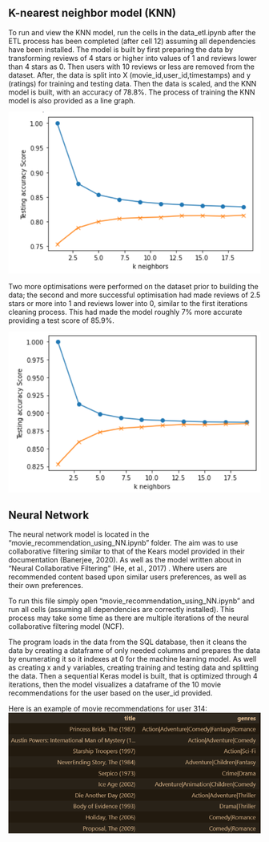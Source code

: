 ## K-nearest neighbor model (KNN)
To run and view the KNN model, run the cells in the data_etl.ipynb after the ETL process has been completed (after cell 12) assuming all dependencies have been installed. The model is built by first preparing the data by transforming reviews of 4 stars or higher into values of 1 and reviews lower than 4 stars as 0. Then users with 10 reviews or less are removed from the dataset. After, the data is split into X (movie_id,user_id,timestamps) and y (ratings) for training and testing data. Then the data is scaled, and the KNN model is built, with an accuracy of 78.8%. The process of training the KNN model is also provided as a line graph.

![KNN first graph](Images/KNN_model1.PNG)

Two more optimisations were performed on the dataset prior to building the data; the second and more successful optimisation had made reviews of 2.5 stars or more into 1 and reviews lower into 0, similar to the first iterations cleaning process. This had made the model roughly 7% more accurate providing a test score of 85.9%.

![KNN first graph](Images/KNN_model2.PNG)

## Neural Network
The neural network model is located in the “movie_recommendation_using_NN.ipynb” folder. The aim was to use collaborative filtering similar to that of the Kears model provided in their documentation (Banerjee, 2020). As well as the model written about in “Neural Collaborative Filtering” (He, et al., 2017) . Where users are recommended content based upon similar users preferences, as well as their own preferences. 

To run this file simply open “movie_recommendation_using_NN.ipynb” and run all cells (assuming all dependencies are correctly installed). This process may take some time as there are multiple iterations of the neural collaborative filtering model (NCF).

The program loads in the data from the SQL database, then it cleans the data by creating a dataframe of only needed columns and prepares the data by enumerating it so it indexes at 0 for the machine learning model. As well as creating x and y variables, creating training and testing data and splitting the data. Then a sequential Keras model is built, that is optimized through 4 iterations, then the model visualizes a dataframe of the 10 movie recommendations for the user based on the user_id provided.

Here is an example of movie recommendations for user 314:
![Example Recommendations List](Images/user_314_movie_rec.PNG)